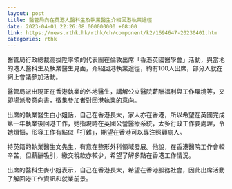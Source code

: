 ```yaml
---
layout: post
title: 醫管局向在英港人醫科生及執業醫生介紹回港執業途徑
date: 2023-04-01 22:26:08.000000000 +08:00
link: https://news.rthk.hk/rthk/ch/component/k2/1694647-20230401.htm
categories: rthk
---
```


醫管局行政總裁高拔陞率領的代表團在倫敦出席「香港英國醫學會」活動，與當地的港人醫科生及執業醫生見面，介紹回港執業途徑，約有100人出席，部分人就在網上會議參加活動。

醫管局派出現正在香港執業的外地醫生，講解公立醫院薪酬福利與工作環境等，又即場派發意向書，徵集參加者對回港執業的意向。

出席的執業醫生白小姐話，自己在香港長大，家人亦在香港，所以希望在英國完成第一年執業後回港工作，她指現時在英國公營醫療系統，太多行政工作要處理，令她煩惱，形容工作有點似「打雜」，期望在香港可以專注照顧病人。

持英籍的執業醫生文先生，有意在整形外科領域發展。他說，在香港醫院工作會較辛苦，但薪酬吸引，繳交稅款亦較少，希望了解多點在香港工作情況。

出席的醫科生麥小姐表示，自己在香港長大，希望在香港服務社會，因此出席活動了解回港工作資訊和就業前景。
